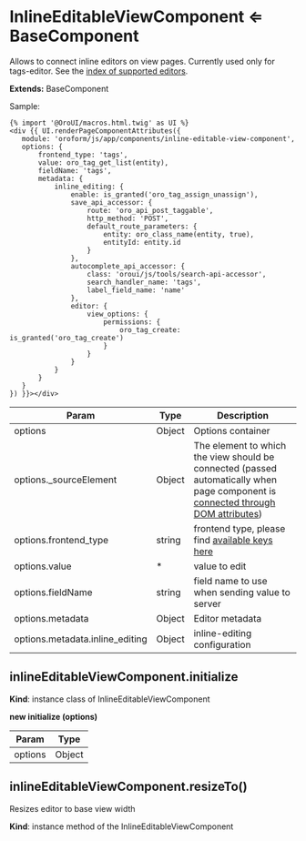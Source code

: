 # InlineEditableViewComponent ⇐ BaseComponent

Allows to connect inline editors on view pages.
Currently used only for tags-editor. See the [index of supported editors](editor/index.md#bundle-docs-platform-form-bundle-editor).

**Extends:** BaseComponent

<!-- **Todo** -->
<!-- [ ] update after connecting other editors -->

Sample:

```none
{% import '@OroUI/macros.html.twig' as UI %}
<div {{ UI.renderPageComponentAttributes({
   module: 'oroform/js/app/components/inline-editable-view-component',
   options: {
       frontend_type: 'tags',
       value: oro_tag_get_list(entity),
       fieldName: 'tags',
       metadata: {
           inline_editing: {
               enable: is_granted('oro_tag_assign_unassign'),
               save_api_accessor: {
                   route: 'oro_api_post_taggable',
                   http_method: 'POST',
                   default_route_parameters: {
                       entity: oro_class_name(entity, true),
                       entityId: entity.id
                   }
               },
               autocomplete_api_accessor: {
                   class: 'oroui/js/tools/search-api-accessor',
                   search_handler_name: 'tags',
                   label_field_name: 'name'
               },
               editor: {
                   view_options: {
                       permissions: {
                           oro_tag_create: is_granted('oro_tag_create')
                       }
                   }
               }
           }
       }
   }
}) }}></div>
```

| Param                           | Type   | Description                                                                                                                                                                                                    |
|---------------------------------|--------|----------------------------------------------------------------------------------------------------------------------------------------------------------------------------------------------------------------|
| options                         | Object | Options container                                                                                                                                                                                              |
| options._sourceElement          | Object | The element to which the view should be connected (passed automatically when page component is [connected through DOM attributes](../../../frontend/javascript/index.md#frontend-architecture-page-component)) |
| options.frontend_type           | string | frontend type, please find <a href="https://github.com/oroinc/platform/blob/master/src/Oro/Bundle/FormBundle/Resources/public/js/tools/frontend-type-map.js" target="_blank">available keys here</a>           |
| options.value                   | \*     | value to edit                                                                                                                                                                                                  |
| options.fieldName               | string | field name to use when sending value to server                                                                                                                                                                 |
| options.metadata                | Object | Editor metadata                                                                                                                                                                                                |
| options.metadata.inline_editing | Object | inline-editing configuration                                                                                                                                                                                   |

## inlineEditableViewComponent.initialize

**Kind**: instance class of InlineEditableViewComponent

**new initialize (options)**

| Param   | Type   |
|---------|--------|
| options | Object |

## inlineEditableViewComponent.resizeTo()

Resizes editor to base view width

**Kind**: instance method of the InlineEditableViewComponent

<!-- Frontend -->
